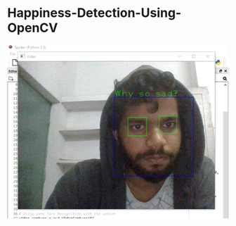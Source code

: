 # Happiness-Detection-Using-OpenCV

![](https://github.com/pashupati98/Happiness-Detection-Using-OpenCV/blob/master/ezgif.com-video-to-gif.gif)
